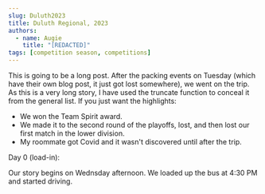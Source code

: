 ```yaml
---
slug: Duluth2023
title: Duluth Regional, 2023
authors:
  - name: Augie
    title: "[REDACTED]"
tags: [competition season, competitions]
---
```

This is going to be a long post. After the packing events on Tuesday (which have their own blog post, it just got lost somewhere), we went on the trip. As this is a very long story, I have used the truncate function to conceal it from the general list. If you just want the highlights: 
* We won the Team Spirit award.
* We made it to the second round of the playoffs, lost, and then lost our first match in the lower division. 
* My roommate got Covid and it wasn't discovered until after the trip.
<!--truncate-->

Day 0 (load-in):

Our story begins on Wednsday afternoon. We loaded up the bus at 4:30 PM and started driving. 